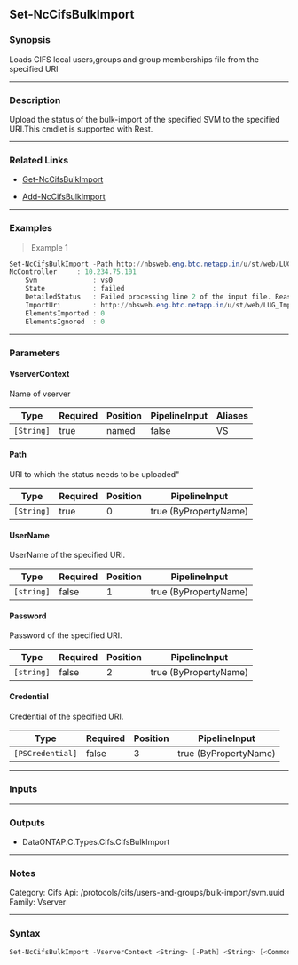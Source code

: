 Set-NcCifsBulkImport
--------------------

### Synopsis
Loads CIFS local users,groups and group memberships file from the specified URI

---

### Description

Upload the status of the bulk-import of the specified SVM to the specified URI.This cmdlet is supported with Rest.

---

### Related Links
* [Get-NcCifsBulkImport](Get-NcCifsBulkImport)

* [Add-NcCifsBulkImport](Add-NcCifsBulkImport)

---

### Examples
> Example 1

```PowerShell
Set-NcCifsBulkImport -Path http://nbsweb.eng.btc.netapp.in/u/st/web/LUG_Import/Vserver1/user5.7z  -VserverContext vs0
NcController     : 10.234.75.101
    Svm              : vs0
    State            : failed
    DetailedStatus   : Failed processing line 2 of the input file. Reason: The domain name that qualifies local users and local groups must match the CIFS server name.
    ImportUri        : http://nbsweb.eng.btc.netapp.in/u/st/web/LUG_Import/Vserver1/user5.7z
    ElementsImported : 0
    ElementsIgnored  : 0

```

---

### Parameters
#### **VserverContext**
Name of vserver

|Type      |Required|Position|PipelineInput|Aliases|
|----------|--------|--------|-------------|-------|
|`[String]`|true    |named   |false        |VS     |

#### **Path**
URI to which the status needs to be uploaded"

|Type      |Required|Position|PipelineInput        |
|----------|--------|--------|---------------------|
|`[String]`|true    |0       |true (ByPropertyName)|

#### **UserName**
UserName of the specified URI.

|Type      |Required|Position|PipelineInput        |
|----------|--------|--------|---------------------|
|`[string]`|false   |1       |true (ByPropertyName)|

#### **Password**
Password of the specified URI.

|Type      |Required|Position|PipelineInput        |
|----------|--------|--------|---------------------|
|`[string]`|false   |2       |true (ByPropertyName)|

#### **Credential**
Credential of the specified URI.

|Type            |Required|Position|PipelineInput        |
|----------------|--------|--------|---------------------|
|`[PSCredential]`|false   |3       |true (ByPropertyName)|

---

### Inputs

---

### Outputs
* DataONTAP.C.Types.Cifs.CifsBulkImport

---

### Notes
Category: Cifs
Api: /protocols/cifs/users-and-groups/bulk-import/svm.uuid
Family: Vserver

---

### Syntax
```PowerShell
Set-NcCifsBulkImport -VserverContext <String> [-Path] <String> [<CommonParameters>]
```
